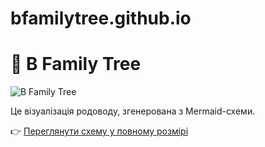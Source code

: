 # bfamilytree.github.io
#

# 🌳 B Family Tree

![B Family Tree](images/b-family-tree.png)

Це візуалізація родоводу, згенерована з Mermaid-схеми.

👉 [Переглянути схему у повному розмірі](images/b-family-tree.png)
